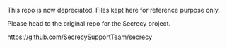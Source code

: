 This repo is now depreciated. Files kept here for reference purpose only.

Please head to the original repo for the Secrecy project.

https://github.com/SecrecySupportTeam/secrecy
